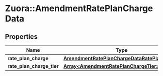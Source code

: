 # Zuora::AmendmentRatePlanChargeData

## Properties
Name | Type | Description | Notes
------------ | ------------- | ------------- | -------------
**rate_plan_charge** | [**AmendmentRatePlanChargeDataRatePlanCharge**](AmendmentRatePlanChargeDataRatePlanCharge.md) |  | 
**rate_plan_charge_tier** | [**Array&lt;AmendmentRatePlanChargeTier&gt;**](AmendmentRatePlanChargeTier.md) |  | [optional] 


